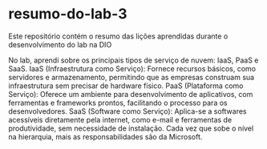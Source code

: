 # resumo-do-lab-3
Este repositório contém o resumo das lições aprendidas durante o desenvolvimento do lab na DIO

No lab, aprendi sobre os principais tipos de serviço de nuvem: IaaS, PaaS e SaaS.
IaaS (Infraestrutura como Serviço): Fornece recursos básicos, como servidores e armazenamento, permitindo que as empresas construam sua infraestrutura sem precisar de hardware físico.
PaaS (Plataforma como Serviço): Oferece um ambiente para desenvolvimento de aplicativos, com ferramentas e frameworks prontos, facilitando o processo para os desenvolvedores.
SaaS (Software como Serviço): Aplica-se a softwares acessíveis diretamente pela internet, como e-mail e ferramentas de produtividade, sem necessidade de instalação.
Cada vez que sobe o nível na hierarquia, mais as responsabilidades são da Microsoft.
